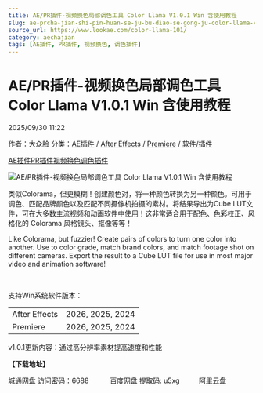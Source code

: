 ```yaml
---
title: AE/PR插件-视频换色局部调色工具 Color Llama V1.0.1 Win 含使用教程
slug: ae-prcha-jian-shi-pin-huan-se-ju-bu-diao-se-gong-ju-color-llama-v1-0-1-win-han-shi-yong-jiao-cheng
source_url: https://www.lookae.com/color-llama-101/
category: aechajian
tags: [AE插件, PR插件, 视频换色, 调色插件]
---
```

# AE/PR插件-视频换色局部调色工具 Color Llama V1.0.1 Win 含使用教程

2025/09/30 11:22

作者：大众脸
分类：[AE插件](https://www.lookae.com/after-effects/aechajian/) / [After Effects](https://www.lookae.com/after-effects/) / [Premiere](https://www.lookae.com/qitarjcj/premierezy/) / [软件/插件](https://www.lookae.com/qitarjcj/)

[AE插件](https://www.lookae.com/tag/ae%e6%8f%92%e4%bb%b6/)[PR插件](https://www.lookae.com/tag/pr%e6%8f%92%e4%bb%b6/)[视频换色](https://www.lookae.com/tag/%e8%a7%86%e9%a2%91%e6%8d%a2%e8%89%b2/)[调色插件](https://www.lookae.com/tag/%e8%b0%83%e8%89%b2%e6%8f%92%e4%bb%b6/)

![AE/PR插件-视频换色局部调色工具 Color Llama V1.0.1 Win 含使用教程](https://www.lookae.com/wp-content/uploads/2025/09/Color-Llama.jpg "AE/PR插件-视频换色局部调色工具 Color Llama V1.0.1 Win 含使用教程-LookAE.com")

类似Colorama，但更模糊！创建颜色对，将一种颜色转换为另一种颜色。可用于调色、匹配品牌颜色以及匹配不同摄像机拍摄的素材。将结果导出为Cube LUT文件，可在大多数主流视频和动画软件中使用！这非常适合用于配色、色彩校正、风格化的 Colorama 风格镜头、抠像等等！

Like Colorama, but fuzzier! Create pairs of colors to turn one color into another. Use to color grade, match brand colors, and match footage shot on different cameras. Export the result to a Cube LUT file for use in most major video and animation software!

[﻿](http://cloud.video.taobao.com/play/u/null/p/1/e/6/t/1/535402433756.mp4)

支持Win系统软件版本：

|  |  |
| --- | --- |
| After Effects | 2026, 2025, 2024 |
| Premiere | 2026, 2025, 2024 |

v1.0.1更新内容：通过高分辨率素材提高速度和性能

**【下载地址】**

[城通网盘](https://url70.ctfile.com/f/2827370-8443105204-78c156?p=4431) 访问密码：6688           [百度网盘](https://pan.baidu.com/s/1E_rnoi58Y7rCLsM4o0n7BA?pwd=u5xg) 提取码: u5xg          [阿里云盘](https://www.alipan.com/s/guh18CHG99F)
